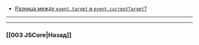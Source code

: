 - [Разница между `event.target` и `event.currentTarget`?](https://youtu.be/kx3dR6ztICU?t=539)


___

___

### [[003 JSCore|Назад]]